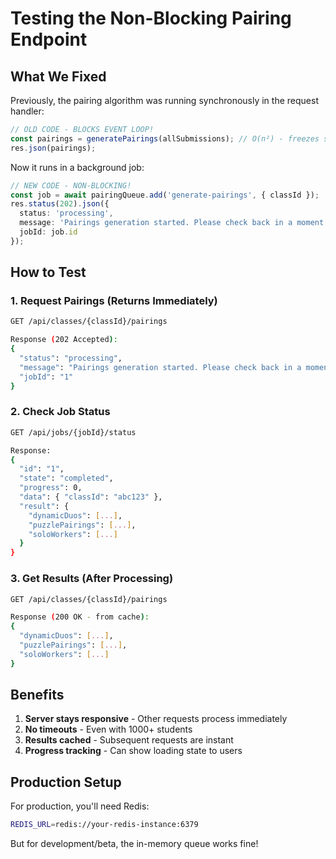 # Testing the Non-Blocking Pairing Endpoint

## What We Fixed

Previously, the pairing algorithm was running synchronously in the request handler:
```typescript
// OLD CODE - BLOCKS EVENT LOOP!
const pairings = generatePairings(allSubmissions); // O(n²) - freezes server
res.json(pairings);
```

Now it runs in a background job:
```typescript
// NEW CODE - NON-BLOCKING!
const job = await pairingQueue.add('generate-pairings', { classId });
res.status(202).json({
  status: 'processing',
  message: 'Pairings generation started. Please check back in a moment.',
  jobId: job.id
});
```

## How to Test

### 1. Request Pairings (Returns Immediately)
```bash
GET /api/classes/{classId}/pairings

Response (202 Accepted):
{
  "status": "processing",
  "message": "Pairings generation started. Please check back in a moment.",
  "jobId": "1"
}
```

### 2. Check Job Status
```bash
GET /api/jobs/{jobId}/status

Response:
{
  "id": "1",
  "state": "completed",
  "progress": 0,
  "data": { "classId": "abc123" },
  "result": {
    "dynamicDuos": [...],
    "puzzlePairings": [...],
    "soloWorkers": [...]
  }
}
```

### 3. Get Results (After Processing)
```bash
GET /api/classes/{classId}/pairings

Response (200 OK - from cache):
{
  "dynamicDuos": [...],
  "puzzlePairings": [...],
  "soloWorkers": [...]
}
```

## Benefits

1. **Server stays responsive** - Other requests process immediately
2. **No timeouts** - Even with 1000+ students
3. **Results cached** - Subsequent requests are instant
4. **Progress tracking** - Can show loading state to users

## Production Setup

For production, you'll need Redis:
```bash
REDIS_URL=redis://your-redis-instance:6379
```

But for development/beta, the in-memory queue works fine!